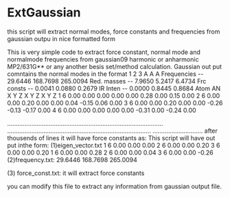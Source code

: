 ExtGaussian
===========

this script will extract normal modes, force constants and frequencies from gaussian outpu in nice formatted form

 This is very simple code to extract  force constant, normal mode and normalmode frequencies from gaussian09 harmonic or anharmonic MP2/631G** or any another besis set/method calculation.
Gaussian out put comntains the normal modes in the format
                     1                      2                      3
                     A                      A                      A
 Frequencies --    29.6446               168.7698               265.0094
 Red. masses --     7.9650                 5.2417                 6.4734
 Frc consts  --     0.0041                 0.0880                 0.2679
 IR Inten    --     0.0000                 0.8445                 0.8684
  Atom  AN      X      Y      Z        X      Y      Z        X      Y      Z
     1   6     0.00   0.00   0.00     0.00   0.00   0.28     0.00   0.15   0.00
     2   6     0.00   0.00   0.20     0.00   0.00   0.04    -0.15   0.06   0.00
     3   6     0.00   0.00   0.20     0.00   0.00  -0.26    -0.13  -0.17   0.00
     4   6     0.00   0.00   0.00     0.00   0.00  -0.31     0.00  -0.24   0.00

..........................................................................................
...................................................................................
.............................
after thousends of lines it will have force constants as:
This script will have out put inthe form:
 (1)eigen_vector.txt
         1       6       0.00    0.00    0.00
	 2       6       0.00    0.00    0.20
         3       6       0.00    0.00    0.20
         1       6       0.00    0.00    0.28
         2       6       0.00    0.00    0.04
         3       6       0.00    0.00   -0.26
(2)frequency.txt:   29.6446
                    168.7698
                    265.0094

(3) force_const.txt: it will extract force constants

you can modify this file to extract any information from gaussian output file.









